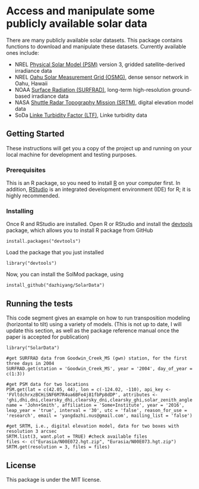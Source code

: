 # Access and manipulate some publicly available solar data

There are many publicly available solar datasets. This package contains functions to download and manipulate these datasets. Currently available ones include: 
- NREL [Physical Solar Model (PSM)](https://nsrdb.nrel.gov/current-version) version 3, gridded satellite-derived irradiance data
- NREL [Oahu Solar Measurement Grid (OSMG)](https://midcdmz.nrel.gov/oahu_archive/), dense sensor network in Oahu, Hawaii
- NOAA [Surface Radiation (SURFRAD)](https://www.esrl.noaa.gov/gmd/grad/surfrad/), long-term high-resolution ground-based irradiance data
- NASA [Shuttle Radar Topography Mission (SRTM)](https://www2.jpl.nasa.gov/srtm/cbanddataproducts.html), digital elevation model data
- SoDa [Linke Turbidity Factor (LTF)](http://www.soda-pro.com/help/general-knowledge/linke-turbidity-factor), Linke turbidity data


## Getting Started

These instructions will get you a copy of the project up and running on your local machine for development and testing purposes. 

### Prerequisites

This is an R package, so you need to install [R](https://www.r-project.org/) on your computer first. In addition, [RStudio](https://www.rstudio.com/) is an integrated development environment (IDE) for R; it is highly recommended.

### Installing

Once R and RStudio are installed. Open R or RStudio and install the [devtools](https://cran.r-project.org/web/packages/devtools/index.html) package, which allows you to install R package from GitHub

```
install.packages("devtools")
```

Load the package that you just installed

```
library("devtools")
```

Now, you can install the SolMod package, using

```
install_github("dazhiyang/SolarData")
```

## Running the tests

This code segment gives an example on how to run transposition modeling (horizontal to tilt) using a variety of models. (This is not up to date, I will update this section, as well as the package reference manual once the paper is accepted for publication)

```
library("SolarData")

#get SURFRAD data from Goodwin_Creek_MS (gwn) station, for the first three days in 2004
SURFRAD.get(station = 'Goodwin_Creek_MS', year = '2004', day_of_year = c(1:3))

#get PSM data for two locations
PSM.get(lat = c(42.05, 44), lon = c(-124.02, -110), api_key <- 'FVltdchrxzBCHiSNF6M7R4ua6BFe4j81fbPp8dDP', attributes <- 'ghi,dhi,dni,clearsky_dhi,clearsky_dni,clearsky_ghi,solar_zenith_angle', name = 'John+Smith', affiliation = 'Some+Institute', year = '2016', leap_year = 'true', interval = '30', utc = 'false', reason_for_use = 'research', email = 'yangdazhi.nus@gmail.com', mailing_list = 'false')

#get SRTM, i.e., digital elevation model, data for two boxes with resolution 3 arcsec
SRTM.list(3, want.plot = TRUE) #check available files
files <- c("Eurasia/N00E072.hgt.zip", "Eurasia/N00E073.hgt.zip")
SRTM.get(resolution = 3, files = files)
```

## License

This package is under the MIT license.
